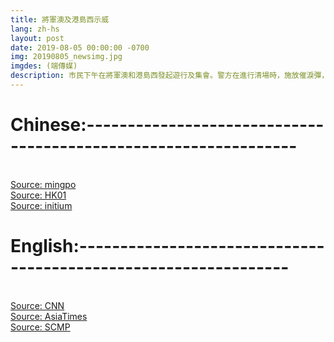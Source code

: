 ```yaml
---
title: 將軍澳及港島西示威
lang: zh-hs
layout: post
date: 2019-08-05 00:00:00 -0700
img: 20190805_newsimg.jpg
imgdes: (端傳媒)
description: 市民下午在將軍澳和港島西發起遊行及集會。警方在進行清場時，施放催淚彈，誤傷途人等行為觸發該區居民以及其他人士的反彈，示威者圍堵觀塘、將軍澳、天水圍在內的多間警署並向其投擲硬物等，又在美孚、黃大仙聚集堵路。。
---
```


# Chinese:----------------------------------------------------------------
<br>[Source: mingpo](https://news.mingpao.com/pns/%E8%A6%81%E8%81%9E/article/20190805/s00001/1564944625564/%E5%B0%87%E8%BB%8D%E6%BE%B3%E6%B8%85%E5%A0%B4-%E8%AD%A6%E6%89%91%E5%82%B7%E8%A1%97%E5%9D%8A%E9%A0%AD-%E9%81%8A%E8%A1%8C%E5%BE%8C%E4%BD%94%E8%B7%AF-%E8%9B%8B%E7%A3%9A%E6%8E%9F%E8%AD%A6%E7%BD%B2)
<br>[Source: HK01](https://www.hk01.com/%E6%94%BF%E6%83%85/359894/%E5%B0%87%E8%BB%8D%E6%BE%B3%E9%81%8A%E8%A1%8C-%E7%9B%B4%E6%92%AD-%E9%98%B2%E6%9A%B4%E8%AD%A6%E5%85%AC%E5%9C%92%E6%93%8A%E5%82%B7%E7%94%B7%E5%B1%85%E6%B0%91%E9%A0%AD%E9%83%A8-%E7%8F%BE%E5%A0%B4%E7%BE%A4%E6%83%85%E6%B4%B6%E6%B9%A7)
<br>[Source: initium](https://theinitium.com/article/20190804-whatsnew-tseungkwano-hkislandwest-assembly/)

# English:----------------------------------------------------------------
<br>[Source: CNN](https://edition.cnn.com/2019/08/04/asia/hong-kong-protests-august-4-intl-hnk/index.html)
<br>[Source: AsiaTimes](https://www.asiatimes.com/2019/08/article/tear-gas-fired-at-protesters-near-liaison-office/?_=8586502)
<br>[Source: SCMP](https://www.scmp.com/news/hong-kong/politics/article/3021360/thousands-march-tseung-kwan-o-hong-kong-continues-weekend)